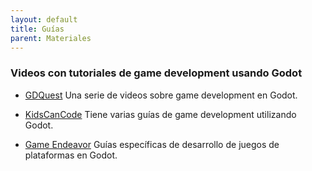 ```yaml
---
layout: default
title: Guías
parent: Materiales
---
```


### Videos con tutoriales de game development usando Godot

- [GDQuest](https://www.youtube.com/playlist?list=PLhqJJNjsQ7KF0o0ke_CA2QlqK8BxQNSFS) Una serie de videos sobre game development en Godot.

- [KidsCanCode](https://www.youtube.com/channel/UCNaPQ5uLX5iIEHUCLmfAgKg/playlists) Tiene varias guías de game development utilizando Godot.

- [Game Endeavor](https://www.youtube.com/channel/UCLweX1UtQjRjj7rs_0XQ2Eg/videos) Guías específicas de desarrollo de juegos de plataformas en Godot.
